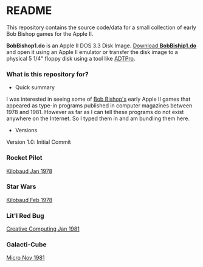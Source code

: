 # README #

This repository contains the source code/data for a small collection of early Bob Bishop games for the Apple II.

**BobBishop1.do** is an Apple II DOS 3.3 Disk Image. [Download **BobBiship1.do**](https://bitbucket.org/michael_sternberg/bobbishop1/downloads) and open it using an Apple II emulator or transfer the disk image to a physical 5 1/4" floppy disk using a tool like [ADTPro](http://adtpro.com/index.htmlhttp://adtpro.com/index.html).

### What is this repository for? ###

* Quick summary

I was interested in seeing some of [Bob Bishop's](http://apple2history.org/spotlight/bobbishop/) early Apple II games that appeared as type-in programs published in computer magazines between 1978 and 1981. However as far as I can tell these programs do not exist anywhere on the Internet. So I typed them in and am bundling them here.

* Versions

Version 1.0: Initial Commit

### Rocket Pilot ###
[Kilobaud Jan 1978](https://archive.org/stream/kilobaudmagazine-1978-01/Kilobaud_1978_January#page/n89/mode/2up)
### Star Wars ###
[Kilobaud Feb 1978](https://archive.org/stream/kilobaudmagazine-1978-02/Kilobaud_1978_February#page/n51/mode/2up)
### Lit'l Red Bug ###
[Creative Computing Jan 1981](https://archive.org/stream/creativecomputing-1981-01/Creative_Computing_v07_n01_1981_January)
### Galacti-Cube ###
[Micro Nov 1981](https://archive.org/stream/Micro_NO._42_1981-11_Micro_Ink_US#page/n47/mode/2up)</td>
